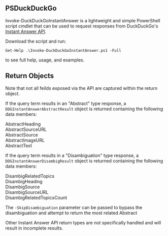 ## PSDuckDuckGo

Invoke-DuckDuckGoInstantAnswer is a lightweight and simple PowerShell script cmdlet that can be used to request responses from DuckDuckGo's [Instant Answer API](https://duckduckgo.com/api).

Download the script and run:

`Get-Help .\Invoke-DuckDuckGoInstantAnswer.ps1 -Full` 

to see full help, usage, and examples.

## Return Objects

Note that not all feilds exposed via the API are captured within the return object.

If the query term results in an "Abstract" type response, a `DDGInstantAnswerAbstractResult` object is returned containing the following data members:

AbstractHeading</br>
AbstractSourceURL</br>
AbstractSource</br>
AbstractImageURL</br>
AbstractText</br>

If the query term results in a "Disambiguation" type response, a `DDGInstantAnswerDisambigResult` object is returned containing the following data members:

DisambigRelatedTopics</br>
DisambigHeading</br>
DisambigSource</br>
DisambigSourceURL</br>
DisambigRelatedTopicsCount</br>

The `-SkipDisambiguation` parameter can be passed to bypass the disambiguation and attempt to return the most related Abstract

Other Instant Answer API return types are not specifically handled and will result in incomplete results.
